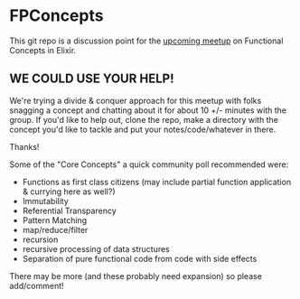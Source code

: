 # FPConcepts
This git repo is a discussion point for the [upcoming meetup](http://www.meetup.com/Elixir-CLE/events/228982780/) on Functional Concepts in Elixir.  

## WE COULD USE YOUR HELP! ##
We're trying a divide & conquer approach for this meetup with folks snagging a concept and chatting about it for about 10 +/- minutes with the group. If you'd like to help out, clone the repo, make a directory with the concept you'd like to tackle and put your notes/code/whatever in there.  

Thanks!

Some of the "Core Concepts" a quick community poll recommended were:  
* Functions as first class citizens (may include partial function application & currying here as well?)
* Immutability
* Referential Transparency
* Pattern Matching
* map/reduce/filter
* recursion
* recursive processing of data structures
* Separation of pure functional code from code with side effects  

There may be more (and these probably need expansion) so please add/comment!  
